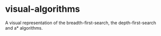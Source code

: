 # visual-algorithms

A visual representation of the breadth-first-search, the depth-first-search and a* algorithms.